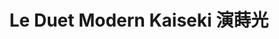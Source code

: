 ---
title: "Le Duet Modern Kaiseki 演蒔光"
description: "Le Duet Modern Kaiseki 演蒔光"
layout: shop
keywords:
  - 美食競賽
  - 台灣美食
  - 美食精選
datePublished: "2025-06-30"
dateModified: "2025-07-07"
city: "台北市"
district: "信義區"
address: "台北市信義區忠孝東路四段553巷16弄9號"
phone: "0237621570"
geo: "25.04279210361641, 121.56348668717052"
google_map: "https://maps.app.goo.gl/5FTBHZkZj9UgLRas6"
footinder: "https://footinder.com.tw/%e5%8f%b0%e5%8c%97%e5%b8%82%e4%bf%a1%e7%be%a9%e5%8d%80/105331/"
official: "https://www.facebook.com/leduet.tw/"
award:
  - name: "500盤"
    year: "2024"
    entries:
      - dishes:
          - "龍膽石斑 茗荷 山當歸"

---